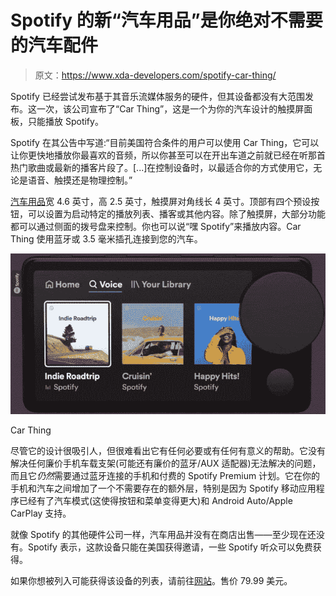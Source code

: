 # Spotify 的新“汽车用品”是你绝对不需要的汽车配件

> 原文：<https://www.xda-developers.com/spotify-car-thing/>

Spotify 已经尝试发布基于其音乐流媒体服务的硬件，但其设备都没有大范围发布。这一次，该公司宣布了“Car Thing”，这是一个为你的汽车设计的触摸屏面板，只能播放 Spotify。

Spotify 在其公告中写道:“目前美国符合条件的用户可以使用 Car Thing，它可以让你更快地播放你最喜欢的音频，所以你甚至可以在开出车道之前就已经在听那首热门歌曲或最新的播客片段了。[...]在控制设备时，以最适合你的方式使用它，无论是语音、触摸还是物理控制。”

[汽车用品](https://carthing.spotify.com/technical-things)宽 4.6 英寸，高 2.5 英寸，触摸屏对角线长 4 英寸。顶部有四个预设按钮，可以设置为启动特定的播放列表、播客或其他内容。除了触摸屏，大部分功能都可以通过侧面的拨号盘来控制。你也可以说“嘿 Spotify”来播放内容。Car Thing 使用蓝牙或 3.5 毫米插孔连接到您的汽车。

 <picture>![](img/46d7af0f316f0a757c0bff3da3e11514.png)</picture> 

Car Thing

尽管它的设计很吸引人，但很难看出它有任何必要或有任何有意义的帮助。它没有解决任何廉价手机车载支架(可能还有廉价的蓝牙/AUX 适配器)无法解决的问题，而且它*仍然*需要通过蓝牙连接的手机和付费的 Spotify Premium 计划。它在你的手机和汽车之间增加了一个不需要存在的额外层，特别是因为 Spotify 移动应用程序已经有了汽车模式(这使得按钮和菜单变得更大)和 Android Auto/Apple CarPlay 支持。

就像 Spotify 的其他硬件公司一样，汽车用品并没有在商店出售——至少现在还没有。Spotify 表示，这款设备只能在美国获得邀请，一些 Spotify 听众可以免费获得。

如果你想被列入可能获得该设备的列表，请前往[网站](https://carthing.spotify.com/)。售价 79.99 美元。